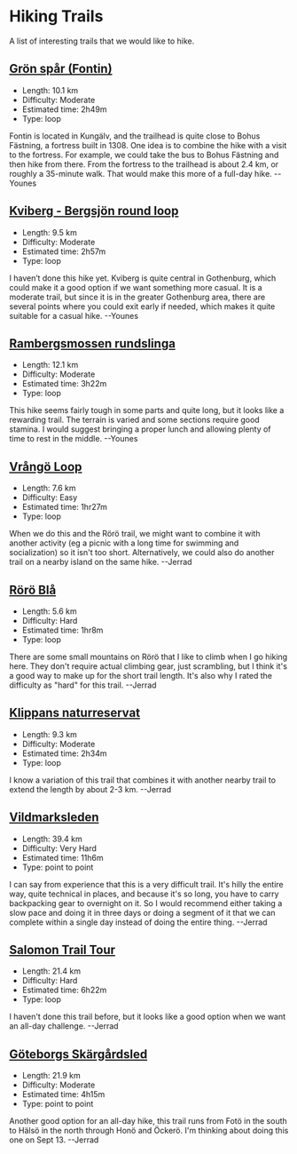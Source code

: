 # Hiking Trails

A list of interesting trails that we would like to hike.

## [Grön spår (Fontin)](https://www.alltrails.com/sv-se/led/sweden/vastra-gotaland/fontin-gron)

* Length: 10.1 km
* Difficulty: Moderate
* Estimated time: 2h49m
* Type: loop

Fontin is located in Kungälv, and the trailhead is quite close to Bohus Fästning, a fortress built in 1308. One idea is to combine the hike with a visit to the fortress. For example, we could take the bus to Bohus Fästning and then hike from there. From the fortress to the trailhead is about 2.4 km, or roughly a 35-minute walk. That would make this more of a full-day hike. --Younes

## [Kviberg - Bergsjön round loop](https://www.alltrails.com/sv-se/led/sweden/vastra-gotaland/kviberg-bergsjon-rundslinga)

* Length: 9.5 km
* Difficulty: Moderate
* Estimated time: 2h57m
* Type: loop

I haven’t done this hike yet. Kviberg is quite central in Gothenburg, which could make it a good option if we want something more casual. It is a moderate trail, but since it is in the greater Gothenburg area, there are several points where you could exit early if needed, which makes it quite suitable for a casual hike. --Younes

## [Rambergsmossen rundslinga](https://www.alltrails.com/sv-se/led/sweden/vastra-gotaland/rambergsmossen-runda)

* Length: 12.1 km
* Difficulty: Moderate
* Estimated time: 3h22m
* Type: loop

This hike seems fairly tough in some parts and quite long, but it looks like a rewarding trail. The terrain is varied and some sections require good stamina. I would suggest bringing a proper lunch and allowing plenty of time to rest in the middle. --Younes

## [Vrångö Loop](http://alltrails.com/trail/sweden/vastra-gotaland/vrango-runt?sh=awmbcb)

* Length: 7.6 km
* Difficulty: Easy
* Estimated time: 1hr27m
* Type: loop

When we do this and the Rörö trail, we might want to combine it with another activity (eg a picnic with a long time for swimming and socialization) so it isn't too short. Alternatively, we could also do another trail on a nearby island on the same hike. --Jerrad

## [Rörö Blå](https://www.alltrails.com/trail/sweden/vastra-gotaland/roro-bla?sh=awmbcb)

* Length: 5.6 km
* Difficulty: Hard
* Estimated time: 1hr8m
* Type: loop

There are some small mountains on Rörö that I like to climb when I go hiking here. They don't require actual climbing gear, just scrambling, but I think it's a good way to make up for the short trail length. It's also why I rated the difficulty as "hard" for this trail. --Jerrad

## [Klippans naturreservat](https://www.alltrails.com/trail/sweden/vastra-gotaland/hindas-milen?sh=awmbcb)

* Length: 9.3 km
* Difficulty: Moderate
* Estimated time: 2h34m
* Type: loop

I know a variation of this trail that combines it with another nearby trail to extend the length by about 2-3 km. --Jerrad

## [Vildmarksleden](https://www.alltrails.com/trail/sweden/vastra-gotaland/vildmarksleden-goteborg?sh=awmbcb)

* Length: 39.4 km
* Difficulty: Very Hard
* Estimated time: 11h6m
* Type: point to point

I can say from experience that this is a very difficult trail. It's hilly the entire way, quite technical in places, and because it's so long, you have to carry backpacking gear to overnight on it. So I would recommend either taking a slow pace and doing it in three days or doing a segment of it that we can complete within a single day instead of doing the entire thing. --Jerrad

## [Salomon Trail Tour](https://www.alltrails.com/trail/sweden/vastra-gotaland/salomon-trail-tour-skatas-21km?sh=awmbcb)

* Length: 21.4 km
* Difficulty: Hard
* Estimated time: 6h22m
* Type: loop

I haven't done this trail before, but it looks like a good option when we want an all-day challenge. --Jerrad

## [Göteborgs Skärgårdsled](https://www.alltrails.com/trail/sweden/vastra-gotaland/goteborgs-skargardsled?sh=awmbcb)

* Length: 21.9 km
* Difficulty: Moderate
* Estimated time: 4h15m
* Type: point to point

Another good option for an all-day hike, this trail runs from Fotö in the south to Hälsö in the north through Honö and Öckerö. I'm thinking about doing this one on Sept 13. --Jerrad

